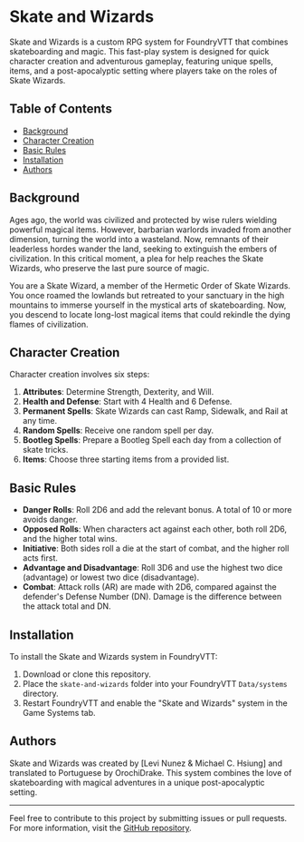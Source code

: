 # Skate and Wizards

Skate and Wizards is a custom RPG system for FoundryVTT that combines skateboarding and magic. This fast-play system is designed for quick character creation and adventurous gameplay, featuring unique spells, items, and a post-apocalyptic setting where players take on the roles of Skate Wizards.

## Table of Contents

- [Background](#background)
- [Character Creation](#character-creation)
- [Basic Rules](#basic-rules)
- [Installation](#installation)
- [Authors](#authors)

## Background

Ages ago, the world was civilized and protected by wise rulers wielding powerful magical items. However, barbarian warlords invaded from another dimension, turning the world into a wasteland. Now, remnants of their leaderless hordes wander the land, seeking to extinguish the embers of civilization. In this critical moment, a plea for help reaches the Skate Wizards, who preserve the last pure source of magic.

You are a Skate Wizard, a member of the Hermetic Order of Skate Wizards. You once roamed the lowlands but retreated to your sanctuary in the high mountains to immerse yourself in the mystical arts of skateboarding. Now, you descend to locate long-lost magical items that could rekindle the dying flames of civilization.

## Character Creation

Character creation involves six steps:

1. **Attributes**: Determine Strength, Dexterity, and Will.
2. **Health and Defense**: Start with 4 Health and 6 Defense.
3. **Permanent Spells**: Skate Wizards can cast Ramp, Sidewalk, and Rail at any time.
4. **Random Spells**: Receive one random spell per day.
5. **Bootleg Spells**: Prepare a Bootleg Spell each day from a collection of skate tricks.
6. **Items**: Choose three starting items from a provided list.

## Basic Rules

- **Danger Rolls**: Roll 2D6 and add the relevant bonus. A total of 10 or more avoids danger.
- **Opposed Rolls**: When characters act against each other, both roll 2D6, and the higher total wins.
- **Initiative**: Both sides roll a die at the start of combat, and the higher roll acts first.
- **Advantage and Disadvantage**: Roll 3D6 and use the highest two dice (advantage) or lowest two dice (disadvantage).
- **Combat**: Attack rolls (AR) are made with 2D6, compared against the defender's Defense Number (DN). Damage is the difference between the attack total and DN.

## Installation

To install the Skate and Wizards system in FoundryVTT:

1. Download or clone this repository.
2. Place the `skate-and-wizards` folder into your FoundryVTT `Data/systems` directory.
3. Restart FoundryVTT and enable the "Skate and Wizards" system in the Game Systems tab.

## Authors

Skate and Wizards was created by [Levi Nunez & Michael C. Hsiung] and translated to Portuguese by OrochiDrake. This system combines the love of skateboarding with magical adventures in a unique post-apocalyptic setting.

---

Feel free to contribute to this project by submitting issues or pull requests. For more information, visit the [GitHub repository](https://github.com/yourusername/skate-and-wizards).
